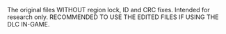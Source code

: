 The original files WITHOUT region lock, ID and CRC fixes. Intended for research only. RECOMMENDED TO USE THE EDITED FILES IF USING THE DLC IN-GAME.

